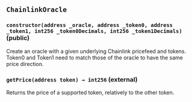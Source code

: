 ## `ChainlinkOracle`






### `constructor(address _oracle, address _token0, address _token1, int256 _token0Decimals, int256 _token1Decimals)` (public)

Create an oracle with a given underlying Chainlink pricefeed and tokens. Token0 and Token1 need to match
those of the oracle to have the same price direction.




### `getPrice(address token) → int256` (external)

Returns the price of a supported token, relatively to the other token.






